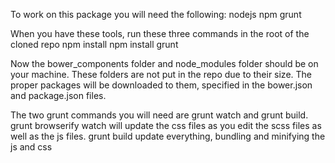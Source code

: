 To work on this package you will need the following:
nodejs
npm
grunt

When you have these tools, run these three commands in the root of the cloned repo
npm install
npm install grunt

Now the bower_components folder and node_modules folder should be on your machine.
These folders are not put in the repo due to their size. The proper packages will be downloaded
to them, specified in the bower.json and package.json files.

The two grunt commands you will need are grunt watch and grunt build.
grunt browserify watch will update the css files as you edit the scss files as well as the js files.
grunt build update everything, bundling and minifying the js and css
